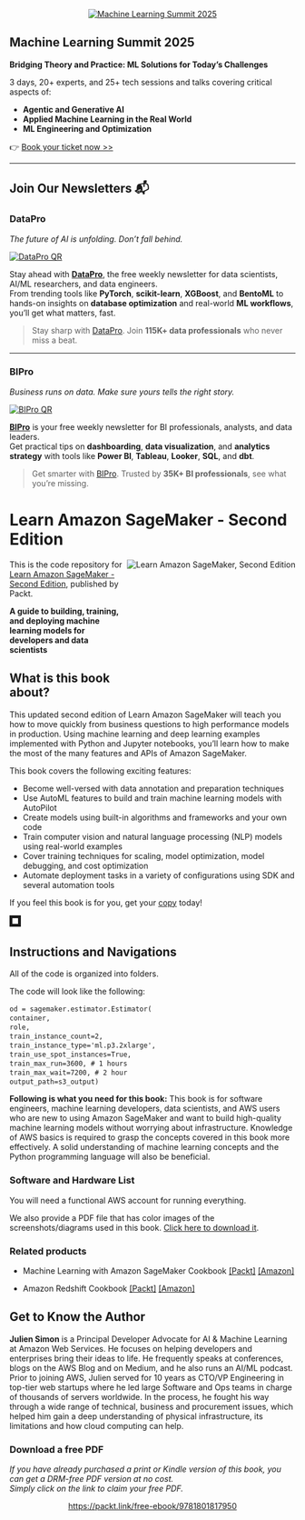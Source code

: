 <p align="center"><a href="https://packt.link/mlsumgh"><img src="https://static.packt-cdn.com/assets/images/ML Summit Banner v3 1200x627.png" alt="Machine Learning Summit 2025"/></a></p>

## Machine Learning Summit 2025
**Bridging Theory and Practice: ML Solutions for Today’s Challenges**

3 days, 20+ experts, and 25+ tech sessions and talks covering critical aspects of:
- **Agentic and Generative AI**
- **Applied Machine Learning in the Real World**
- **ML Engineering and Optimization**

👉 [Book your ticket now >>](https://packt.link/mlsumgh)

---

## Join Our Newsletters 📬

### DataPro  
*The future of AI is unfolding. Don’t fall behind.*

<p><a href="https://landing.packtpub.com/subscribe-datapronewsletter/?link_from_packtlink=yes"><img src="https://static.packt-cdn.com/assets/images/DataPro NL QR Code.png" alt="DataPro QR" width="150"/></a></p>

Stay ahead with [**DataPro**](https://landing.packtpub.com/subscribe-datapronewsletter/?link_from_packtlink=yes), the free weekly newsletter for data scientists, AI/ML researchers, and data engineers.  
From trending tools like **PyTorch**, **scikit-learn**, **XGBoost**, and **BentoML** to hands-on insights on **database optimization** and real-world **ML workflows**, you’ll get what matters, fast.

> Stay sharp with [DataPro](https://landing.packtpub.com/subscribe-datapronewsletter/?link_from_packtlink=yes). Join **115K+ data professionals** who never miss a beat.

---

### BIPro  
*Business runs on data. Make sure yours tells the right story.*

<p><a href="https://landing.packtpub.com/subscribe-bipro-newsletter/?link_from_packtlink=yes"><img src="https://static.packt-cdn.com/assets/images/BIPro NL QR Code.png" alt="BIPro QR" width="150"/></a></p>

[**BIPro**](https://landing.packtpub.com/subscribe-bipro-newsletter/?link_from_packtlink=yes) is your free weekly newsletter for BI professionals, analysts, and data leaders.  
Get practical tips on **dashboarding**, **data visualization**, and **analytics strategy** with tools like **Power BI**, **Tableau**, **Looker**, **SQL**, and **dbt**.

> Get smarter with [BIPro](https://landing.packtpub.com/subscribe-bipro-newsletter/?link_from_packtlink=yes). Trusted by **35K+ BI professionals**, see what you’re missing.




# Learn Amazon SageMaker - Second Edition

<a href="https://www.packtpub.com/product/learn-amazon-sagemaker-second-edition/9781801817950?utm_source=github&utm_medium=repository&utm_campaign=9781801817950"><img src="https://static.packt-cdn.com/products/9781801817950/cover/smaller" alt="Learn Amazon SageMaker, Second Edition" height="256px" align="right"></a>

This is the code repository for [Learn Amazon SageMaker - Second Edition](https://www.packtpub.com/product/learn-amazon-sagemaker-second-edition/9781801817950?utm_source=github&utm_medium=repository&utm_campaign=9781801817950), published by Packt.

**A guide to building, training, and deploying machine learning models for developers and data scientists**

## What is this book about?
This updated second edition of Learn Amazon SageMaker will teach you how to move quickly from business questions to high performance models in production. Using machine learning and deep learning examples implemented with Python and Jupyter notebooks, you’ll learn how to make the most of the many features and APIs of Amazon SageMaker.	

This book covers the following exciting features: 
* Become well-versed with data annotation and preparation techniques
* Use AutoML features to build and train machine learning models with AutoPilot
* Create models using built-in algorithms and frameworks and your own code
* Train computer vision and natural language processing (NLP) models using real-world examples
* Cover training techniques for scaling, model optimization, model debugging, and cost optimization
* Automate deployment tasks in a variety of configurations using SDK and several automation tools

If you feel this book is for you, get your [copy](https://www.amazon.com/dp/1801077053) today!

<a href="https://www.packtpub.com/?utm_source=github&utm_medium=banner&utm_campaign=GitHubBanner"><img src="https://raw.githubusercontent.com/PacktPublishing/GitHub/master/GitHub.png" 
alt="https://www.packtpub.com/" border="5" /></a>


## Instructions and Navigations
All of the code is organized into folders.

The code will look like the following:
```
od = sagemaker.estimator.Estimator(
container,
role,
train_instance_count=2,
train_instance_type='ml.p3.2xlarge',
train_use_spot_instances=True,
train_max_run=3600, # 1 hours
train_max_wait=7200, # 2 hour
output_path=s3_output)
```

**Following is what you need for this book:**
This book is for software engineers, machine learning developers, data scientists, and AWS users who are new to using Amazon SageMaker and want to build high-quality machine learning models without worrying about infrastructure. Knowledge of AWS basics is required to grasp the concepts covered in this book more effectively. A solid understanding of machine learning concepts and the Python programming language will also be beneficial.	

### Software and Hardware List

You will need a functional AWS account for running everything.


We also provide a PDF file that has color images of the screenshots/diagrams used in this book. [Click here to download it](https://static.packt-cdn.com/downloads/9781801817950_ColorImages.pdf).


### Related products <Other books you may enjoy>
* Machine Learning with Amazon SageMaker Cookbook [[Packt]](https://www.packtpub.com/product/machine-learning-with-amazon-sagemaker-cookbook/9781800567030?utm_source=github&utm_medium=repository&utm_campaign=9781800567030) [[Amazon]](https://www.amazon.com/dp/B093TJ9KG2)

* Amazon Redshift Cookbook [[Packt]](https://www.packtpub.com/product/amazon-redshift-cookbook/9781800569683?utm_source=github&utm_medium=repository&utm_campaign=9781800569683) [[Amazon]](https://www.amazon.com/dp/1800569688)

## Get to Know the Author
**Julien Simon**
is a Principal Developer Advocate for AI & Machine Learning at Amazon Web Services. He focuses on helping developers and enterprises bring their ideas to life. He frequently speaks at conferences, blogs on the AWS Blog and on Medium, and he also runs an AI/ML podcast.
Prior to joining AWS, Julien served for 10 years as CTO/VP Engineering in top-tier web startups where he led large Software and Ops teams in charge of thousands of servers worldwide. In the process, he fought his way through a wide range of technical, business and procurement issues,
which helped him gain a deep understanding of physical infrastructure, its limitations and how cloud computing can help.
### Download a free PDF

 <i>If you have already purchased a print or Kindle version of this book, you can get a DRM-free PDF version at no cost.<br>Simply click on the link to claim your free PDF.</i>
<p align="center"> <a href="https://packt.link/free-ebook/9781801817950">https://packt.link/free-ebook/9781801817950 </a> </p>